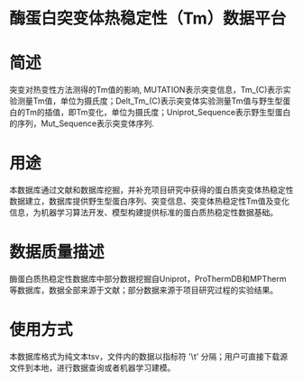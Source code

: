 # 酶蛋白突变体热稳定性（Tm）数据平台

# 简述
突变对热变性方法测得的Tm值的影响, MUTATION表示突变信息，Tm_(C)表示实验测量Tm值，单位为摄氏度；Delt_Tm_(C)表示突变体实验测量Tm值与野生型蛋白的Tm的插值，即Tm变化，单位为摄氏度；Uniprot_Sequence表示野生型蛋白的序列，Mut_Sequence表示突变体序列.

# 用途
本数据库通过文献和数据库挖掘，并补充项目研究中获得的蛋白质突变体热稳定性数据建立，数据库提供野生型蛋白序列、突变信息、突变体热稳定性Tm值及变化信息，为机器学习算法开发、模型构建提供标准的蛋白质热稳定性数据基础。

# 数据质量描述
酶蛋白质热稳定性数据库中部分数据挖掘自Uniprot，ProThermDB和MPTherm等数据库，数据全部来源于文献；部分数据来源于项目研究过程的实验结果。

# 使用方式
本数据库格式为纯文本tsv，文件内的数据以指标符 '\t' 分隔；用户可直接下载源文件到本地，进行数据查询或者机器学习建模。
